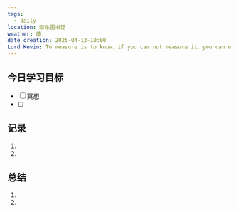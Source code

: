 ```yaml
---
tags:
  - daily
location: 邵东图书馆
weather: 晴
date_creation: 2025-04-13-10:00
Lord Kevin: To measure is to know，if you can not measure it，you can not improve it
---
```


## 今日学习目标
- [ ] 冥想
- [ ] 
## 记录
1. 
2. 
## 总结
1. 
2. 